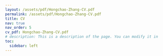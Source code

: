 ```yaml
---
layout: /assets/pdf/Hongchao-Zhang-CV.pdf
permalink: /assets/pdf/Hongchao-Zhang-CV.pdf
title: CV
nav: true
nav_order: 5
cv_pdf: Hongchao-Zhang-CV.pdf
# description: This is a description of the page. You can modify it in 'pages/_cv.md'. You can also change or remove the top pdf download button.
toc:
  sidebar: left
---
```

